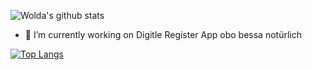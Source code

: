 ![Wolda's github stats](https://github-readme-stats.vercel.app/api?username=wolda-wolda&count_private=true&show_icons=true&theme=onedark)
- 🔭 I’m currently working on Digitle Register App obo bessa notürlich

[![Top Langs](https://github-readme-stats.vercel.app/api/top-langs/?username=wolda-wolda&langs_count=8)](https://github.com/anuraghazra/github-readme-stats)
<!--
**wolda-wolda/wolda-wolda** is a ✨ _special_ ✨ repository because its `README.md` (this file) appears on your GitHub profile.

Here are some ideas to get you started:

- 🔭 I’m currently working on ...
- 🌱 I’m currently learning ...
- 👯 I’m looking to collaborate on ...
- 🤔 I’m looking for help with ...
- 💬 Ask me about ...
- 📫 How to reach me: ...
- 😄 Pronouns: ...
- ⚡ Fun fact: ...
-->
